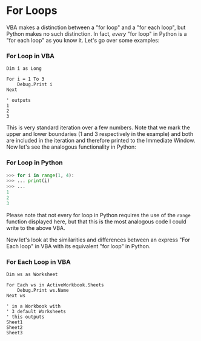 # For Loops

VBA makes a distinction between a "for loop" and a "for each loop", but Python makes no such distinction. In fact, *every* "for loop" in Python is a "for each loop" as you know it. Let's go over some examples:

### For Loop in VBA
```vba
Dim i as Long

For i = 1 To 3
    Debug.Print i
Next

' outputs
1
2
3
```
This is very standard iteration over a few numbers. Note that we mark the upper and lower boundaries (1 and 3 respectively in the example) and both are included in the iteration and therefore printed to the Immediate Window. Now let's see the analogous functionality in Python:

### For Loop in Python
```python
>>> for i in range(1, 4):
>>> ... print(i)
>>> ...
1
2
3
```
Please note that not every for loop in Python requires the use of the `range` function displayed here, but that this is the most analogous code I could write to the above VBA.

Now let's look at the similarities and differences between an express "For Each loop" in VBA with its equivalent "for loop" in Python.

### For Each Loop in VBA
```vba
Dim ws as Worksheet

For Each ws in ActiveWorkbook.Sheets
    Debug.Print ws.Name
Next ws

' in a Workbook with 
' 3 default Worksheets
' this outputs
Sheet1
Sheet2
Sheet3
```
```python

```
